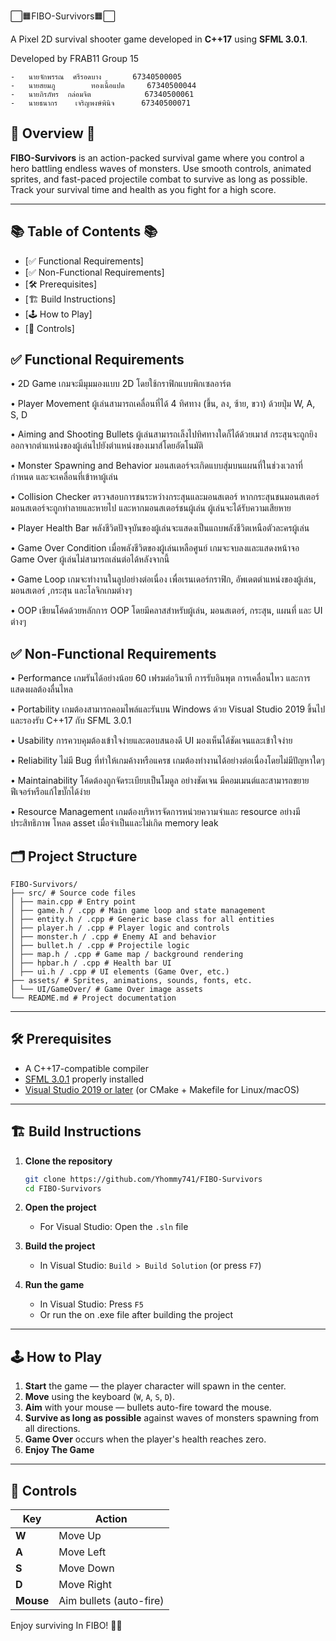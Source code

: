 ﻿ ⬜🟧FIBO-Survivors🟧⬜

A Pixel 2D survival shooter game developed in **C++17** using **SFML 3.0.1**.

Developed by FRAB11 Group 15

	-	นายจักพรรณ	ศรีรอดบาง		67340500005
	-	นายสยมภู		ทองเนื้อแปด		67340500044
	-	นายภิรภัทร	กล่อมจิต			67340500061
	-	นายธนากร	เจริญพงษ์พินิจ		67340500071


## 🧭 Overview 🧭

**FIBO-Survivors** is an action-packed survival game where you control a hero battling endless waves of monsters. Use smooth controls, animated sprites, and fast-paced projectile combat to survive as long as possible. Track your survival time and health as you fight for a high score.

---

## 📚 Table of Contents 📚

- [✅ Functional Requirements]
- [✅ Non-Functional Requirements]
- [🛠️ Prerequisites]
- [🏗️ Build Instructions]
- [🕹️ How to Play]
- [🎯 Controls]

## ✅ Functional Requirements

•	2D Game
	เกมจะมีมุมมองแบบ 2D โดยใช้กราฟิกแบบพิกเซลอาร์ต

•	Player Movement
	ผู้เล่นสามารถเคลื่อนที่ได้ 4 ทิศทาง (ขึ้น, ลง, ซ้าย, ขวา) ด้วยปุ่ม W, A, S, D

•	Aiming and Shooting Bullets
	ผู้เล่นสามารถเล็งไปทิศทางใดก็ได้ด้วยเมาส์ กระสุนจะถูกยิงออกจากตำแหน่งของผู้เล่นไปยังตำแหน่งของเมาส์โดยอัตโนมัติ

•	Monster Spawning and Behavior
	มอนสเตอร์จะเกิดแบบสุ่มบนแผนที่ในช่วงเวลาที่กำหนด และจะเคลื่อนที่เข้าหาผู้เล่น

•	Collision Checker
	ตรวจสอบการชนระหว่างกระสุนและมอนสเตอร์ หากกระสุนชนมอนสเตอร์ มอนสเตอร์จะถูกทำลายและหายไป
	และหากมอนสเตอร์ชนผู้เล่น ผู้เล่นจะได้รับความเสียหาย

•	Player Health Bar
	พลังชีวิตปัจจุบันของผู้เล่นจะแสดงเป็นแถบพลังชีวิตเหนือตัวละครผู้เล่น

•	Game Over Condition
	เมื่อพลังชีวิตของผู้เล่นเหลือศูนย์ เกมจะจบลงและแสดงหน้าจอ Game Over ผู้เล่นไม่สามารถเล่นต่อได้หลังจากนี้

•	Game Loop
	เกมจะทำงานในลูปอย่างต่อเนื่อง เพื่อเรนเดอร์กราฟิก, อัพเดตตำแหน่งของผู้เล่น, มอนสเตอร์ ,กระสุน และโลจิกเกมต่างๆ

•	OOP 
	เขียนโค้ดด้วยหลักการ OOP โดยมีคลาสสำหรับผู้เล่น, มอนสเตอร์, กระสุน, แผนที่ และ UI ต่างๆ


## ✅ Non-Functional Requirements

•	Performance
	เกมรันได้อย่างน้อย 60 เฟรมต่อวินาที การรับอินพุต การเคลื่อนไหว และการแสดงผลต้องลื่นไหล

•	Portability
	เกมต้องสามารถคอมไพล์และรันบน Windows ด้วย Visual Studio 2019 ขึ้นไป และรองรับ C++17 กับ SFML 3.0.1

•	Usability
	การควบคุมต้องเข้าใจง่ายและตอบสนองดี UI มองเห็นได้ชัดเจนและเข้าใจง่าย

•	Reliability
	ไม่มี Bug ที่ทำให้เกมค้างหรือแครช เกมต้องทำงานได้อย่างต่อเนื่องโดยไม่มีปัญหาใดๆ

•	Maintainability
	โค้ดต้องถูกจัดระเบียบเป็นโมดูล อย่างชัดเจน มีคอมเมนต์และสามารถขยายฟีเจอร์หรือแก้ไขบั๊กได้ง่าย

•	Resource Management
	เกมต้องบริหารจัดการหน่วยความจำและ resource อย่างมีประสิทธิภาพ โหลด asset เมื่อจำเป็นและไม่เกิด memory leak


## 🗂️ Project Structure

```
FIBO-Survivors/
├── src/ # Source code files
│ ├── main.cpp # Entry point
│ ├── game.h / .cpp # Main game loop and state management
│ ├── entity.h / .cpp # Generic base class for all entities
│ ├── player.h / .cpp # Player logic and controls
│ ├── monster.h / .cpp # Enemy AI and behavior
│ ├── bullet.h / .cpp # Projectile logic
│ ├── map.h / .cpp # Game map / background rendering
│ ├── hpbar.h / .cpp # Health bar UI
│ ├── ui.h / .cpp # UI elements (Game Over, etc.)
├── assets/ # Sprites, animations, sounds, fonts, etc.
│ └── UI/GameOver/ # Game Over image assets
└── README.md # Project documentation
```

---

## 🛠️ Prerequisites

- A C++17-compatible compiler
- [SFML 3.0.1](https://www.sfml-dev.org/download.php) properly installed
- [Visual Studio 2019 or later](https://visualstudio.microsoft.com/) (or CMake + Makefile for Linux/macOS)

---

## 🏗️ Build Instructions

1. **Clone the repository**
   ```bash
   git clone https://github.com/Yhommy741/FIBO-Survivors
   cd FIBO-Survivors
   ```

2. **Open the project**
   - For Visual Studio: Open the `.sln` file

3. **Build the project**
   - In Visual Studio: `Build > Build Solution` (or press `F7`)

4. **Run the game**
   - In Visual Studio: Press `F5`
   - Or run the on .exe file after building the project

---

## 🕹️ How to Play

1. **Start** the game — the player character will spawn in the center.
2. **Move** using the keyboard (`W`, `A`, `S`, `D`).
3. **Aim** with your mouse — bullets auto-fire toward the mouse.
4. **Survive as long as possible** against waves of monsters spawning from all directions.
5. **Game Over** occurs when the player's health reaches zero.
6. **Enjoy The Game**

---

## 🎯 Controls

| Key        | Action               |
|------------|----------------------|
| **W**      | Move Up              |
| **A**      | Move Left            |
| **S**      | Move Down            |
| **D**      | Move Right           |
| **Mouse**  | Aim bullets (auto-fire) |


Enjoy surviving In FIBO! 👾🔥
